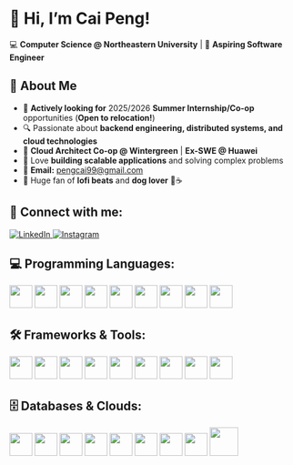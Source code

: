 # 👋 Hi, I’m **Cai Peng**!  
💻 **Computer Science @ Northeastern University** | 🚀 **Aspiring Software Engineer**  

## 🌟 About Me  
- 🎯 **Actively looking for** 2025/2026 **Summer Internship/Co-op** opportunities (**Open to relocation!**)  
- 🔍 Passionate about **backend engineering, distributed systems, and cloud technologies**  
- 💼 **Cloud Architect Co-op @ Wintergreen** | **Ex-SWE @ Huawei**  
- 🎨 Love **building scalable applications** and solving complex problems
- 📩 **Email:** pengcai99@gmail.com  
- 🎵 Huge fan of **lofi beats** and **dog lover** 🐶☕  



## **📮 Connect with me:**
<p align="left">
  <a href="https://www.linkedin.com/in/cai-peng-89407a19a">
    <img src="https://img.shields.io/badge/LinkedIn-0077B5?logo=linkedin&logoColor=white&style=for-the-badge" alt="LinkedIn">
  </a>  
  <a href="https://www.instagram.com/cai_peng_pcpc/">
    <img src="https://img.shields.io/badge/Instagram-E4405F?logo=instagram&logoColor=white&style=for-the-badge" alt="Instagram">
  </a>
</p>



## **💻 Programming Languages:**  
<p align="left">
  <img src="https://cdn.jsdelivr.net/gh/devicons/devicon/icons/java/java-original.svg" height="40">
  <img src="https://cdn.jsdelivr.net/gh/devicons/devicon/icons/python/python-original.svg" height="40">
  <img src="https://cdn.jsdelivr.net/gh/devicons/devicon/icons/javascript/javascript-original.svg" height="40">
  <img src="https://cdn.jsdelivr.net/gh/devicons/devicon/icons/typescript/typescript-original.svg" height="40">
  <img src="https://cdn.jsdelivr.net/gh/devicons/devicon/icons/go/go-original.svg" height="40">
  <img src="https://cdn.jsdelivr.net/gh/devicons/devicon/icons/c/c-original.svg" height="40">
  <img src="https://cdn.jsdelivr.net/gh/devicons/devicon/icons/cplusplus/cplusplus-original.svg" height="40">
  <img src="https://cdn.jsdelivr.net/gh/devicons/devicon/icons/html5/html5-original.svg" height="40">
  <img src="https://cdn.jsdelivr.net/gh/devicons/devicon/icons/css3/css3-original.svg" height="40">
</p>




## **🛠️ Frameworks & Tools:**  
<p align="left">
  <img src="https://cdn.jsdelivr.net/gh/devicons/devicon/icons/nodejs/nodejs-original.svg" height="40">
  <img src="https://cdn.jsdelivr.net/gh/devicons/devicon/icons/react/react-original.svg" height="40">
  <img src="https://cdn.jsdelivr.net/gh/devicons/devicon/icons/spring/spring-original.svg" height="40">
  <img src="https://cdn.jsdelivr.net/gh/devicons/devicon/icons/docker/docker-original.svg" height="40">
  <img src="https://cdn.jsdelivr.net/gh/devicons/devicon/icons/kubernetes/kubernetes-plain.svg" height="40">
  <img src="https://cdn.jsdelivr.net/gh/devicons/devicon/icons/rabbitmq/rabbitmq-original.svg" height="40">
  <img src="https://cdn.jsdelivr.net/gh/devicons/devicon/icons/nginx/nginx-original.svg" height="40">
  <img src="https://cdn.jsdelivr.net/gh/devicons/devicon/icons/grafana/grafana-original.svg" height="40">
  <img src="https://cdn.jsdelivr.net/gh/devicons/devicon/icons/jenkins/jenkins-original.svg" height="40">
</p>




## **🗄️ Databases & Clouds:**  
<p align="left">
  <img src="https://cdn.jsdelivr.net/gh/devicons/devicon/icons/mysql/mysql-original.svg" height="40">
  <img src="https://cdn.jsdelivr.net/gh/devicons/devicon/icons/postgresql/postgresql-original.svg" height="40">
  <img src="https://cdn.jsdelivr.net/gh/devicons/devicon/icons/mongodb/mongodb-original.svg" height="40">
  <img src="https://cdn.jsdelivr.net/gh/devicons/devicon/icons/redis/redis-original.svg" height="40">
  <img src="https://cdn.jsdelivr.net/gh/devicons/devicon/icons/firebase/firebase-plain.svg" height="40">
  <img src="https://cdn.jsdelivr.net/gh/devicons/devicon/icons/amazonwebservices/amazonwebservices-original.svg" height="40">
  <img src="https://cdn.jsdelivr.net/gh/devicons/devicon/icons/googlecloud/googlecloud-original.svg" height="40">
  <img src="https://cdn.jsdelivr.net/gh/devicons/devicon/icons/azure/azure-original.svg" height="40">
  <img src="https://upload.wikimedia.org/wikipedia/commons/9/93/Amazon_Web_Services_Logo.svg" height="50">
</p>





